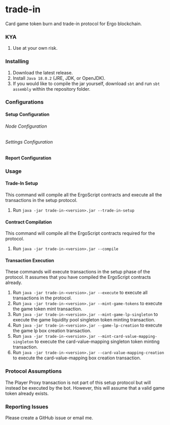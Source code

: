 # trade-in
Card game token burn and trade-in protocol for Ergo blockchain.

### KYA

1. Use at your own risk.

### Installing

1. Download the latest release.
2. Install `Java 18.0.2` (JRE, JDK, or OpenJDK).
3. If you would like to compile the jar yourself, download `sbt` and run `sbt assembly` within the repository folder.

### Configurations

#### Setup Configuration

###### Node Configuration
###### Settings Configuration

#### Report Configuration

### Usage

#### Trade-In Setup

This command will compile all the ErgoScript contracts and execute all the transactions in the setup protocol.

1. Run `java -jar trade-in-<version>.jar --trade-in-setup`

#### Contract Compilation

This command will compile all the ErgoScript contracts required for the protocol.

1. Run `java -jar trade-in-<version>.jar --compile`

#### Transaction Execution

These commands will execute transactions in the setup phase of the protocol. It assumes that you have compiled the ErgoScript contracts already.

1. Run `java -jar trade-in-<version>.jar --execute` to execute all transactions in the protocol.
2. Run `java -jar trade-in-<version>.jar --mint-game-tokens` to execute the game token mint transaction.
3. Run `java -jar trade-in-<version>.jar --mint-game-lp-singleton` to execute the game liquidity pool singleton token minting transaction.
4. Run `java -jar trade-in-<version>.jar --game-lp-creation` to execute the game lp box creation transaction.
5. Run `java -jar trade-in-<version>.jar --mint-card-value-mapping-singleton` to execute the card-value-mapping singleton token minting transaction.
6. Run `java -jar trade-in-<version>.jar --card-value-mapping-creation` to execute the card-value-mapping box creation transaction.

### Protocol Assumptions

The Player Proxy transaction is not part of this setup protocol but will instead be executed by the bot. However, this will assume that a valid game token already exists.

### Reporting Issues

Please create a GitHub issue or email me.